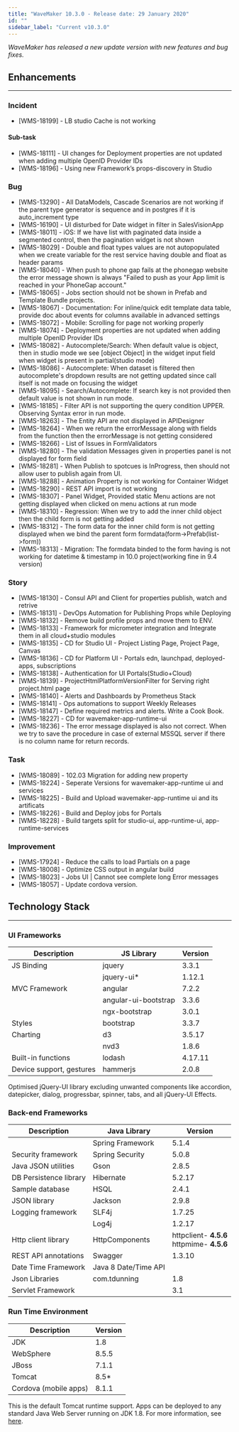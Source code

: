 ```yaml
---
title: "WaveMaker 10.3.0 - Release date: 29 January 2020"
id: ""
sidebar_label: "Current v10.3.0"
---
```

*WaveMaker has released a new update version with new features and bug fixes.*

## Enhancements
---

### Incident

- [WMS-18199] - LB studio Cache is not working

#### Sub-task

- [WMS-18111] - UI changes for Deployment properties are not updated when adding multiple OpenID Provider IDs
- [WMS-18196] - Using new Framework’s props-discovery in Studio

### Bug

- [WMS-13290] - All DataModels, Cascade Scenarios are not working if the parent type generator is sequence and in postgres if it is auto_increment type
- [WMS-16190] - UI disturbed for Date widget in filter in SalesVisionApp
- [WMS-18011] - iOS: If we have list with paginated data inside a segmented control, then the pagination widget is not shown
- [WMS-18029] - Double and float types values are not autopopulated when we create variable for the rest service having double and float as header params
- [WMS-18040] - When push to phone gap fails at the phonegap website the error message shown is always "Failed to push as your App limit is reached in your PhoneGap account."
- [WMS-18065] - Jobs section should not be shown in Prefab and Template Bundle projects.
- [WMS-18067] - Documentation: For inline/quick edit template data table, provide doc about events for columns available in advanced settings
- [WMS-18072] - Mobile: Scrolling for page not working properly
- [WMS-18074] - Deployment properties are not updated when adding multiple OpenID Provider IDs
- [WMS-18082] - Autocomplete/Search: When default value is object, then in studio mode we see [object Object] in the widget input field when widget is present in partial(studio mode)
- [WMS-18086] - Autocomplete: When dataset is filtered then autocomplete's dropdown results are not getting updated since call itself is not made on focusing the widget
- [WMS-18095] - Search/Autocomplete: If search key is not provided then default value is not shown in run mode.
- [WMS-18185] - Filter API is not supporting the query condition UPPER. Observing Syntax error in run mode.
- [WMS-18263] - The Entity API are not displayed in APIDesigner
- [WMS-18264] - When we return the errorMessage along with fields from the function then the errorMessage is not getting considered
- [WMS-18266] - List of Issues in FormValidators
- [WMS-18280] - The validation Messages given in properties panel is not displayed for form field
- [WMS-18281] - When Publish to spotcues is InProgress, then should not allow user to publish again from UI.
- [WMS-18288] - Animation Property is not working for Container Widget
- [WMS-18290] - REST API import is not working
- [WMS-18307] - Panel Widget, Provided static Menu actions are not getting displayed when clicked on menu actions at run mode
- [WMS-18310] - Regression: When we try to add the inner child object then the child form is not getting added
- [WMS-18312] - The form data for the inner child form is not getting displayed when we bind the parent form formdata(form->Prefab(list->form))
- [WMS-18313] - Migration: The formdata binded to the form having is not working for datetime & timestamp in 10.0 project(working fine in 9.4 version)

### Story

- [WMS-18130] - Consul API and Client for properties publish, watch and retrive
- [WMS-18131] - DevOps Automation for Publishing Props while Deploying
- [WMS-18132] - Remove build profile props and move them to ENV.
- [WMS-18133] - Framework for micrometer integration and Integrate them in all cloud+studio modules
- [WMS-18135] - CD for Studio UI - Project Listing Page, Project Page, Canvas
- [WMS-18136] - CD for Platform UI - Portals edn, launchpad, deployed-apps, subscriptions
- [WMS-18138] - Authentication for UI Portals(Studio+Cloud)
- [WMS-18139] - ProjectHtmlPlatformVersionFilter for Serving right project.html page
- [WMS-18140] - Alerts and Dashboards by Prometheus Stack
- [WMS-18141] - Ops automations to support Weekly Releases
- [WMS-18147] - Define required metrics and alerts. Write a Cook Book.
- [WMS-18227] - CD for wavemaker-app-runtime-ui
- [WMS-18236] - The error message displayed is also not correct. When we try to save the procedure in case of external MSSQL server if there is no column name for return records.

### Task

- [WMS-18089] - 102.03 Migration for adding new property
- [WMS-18224] - Seperate Versions for wavemaker-app-runtime ui and services
- [WMS-18225] - Build and Upload wavemaker-app-runtime ui and its artificats
- [WMS-18226] - Build and Deploy jobs for Portals
- [WMS-18228] - Build targets split for studio-ui, app-runtime-ui, app-runtime-services

### Improvement

- [WMS-17924] - Reduce the calls to load Partials on a page
- [WMS-18008] - Optimize CSS output in angular build
- [WMS-18023] - Jobs UI | Cannot see complete long Error messages
- [WMS-18057] - Update cordova version.

## Technology Stack

---

### UI Frameworks

| Description | JS Library | Version |
| --- | --- | --- |
| JS Binding | jquery | 3.3.1 |
|  | jquery-ui* | 1.12.1 |
| MVC Framework | angular | 7.2.2 |
|  | angular-ui-bootstrap | 3.3.6 |
|  | ngx-bootstrap | 3.0.1 |
| Styles | bootstrap | 3.3.7 |
| Charting | d3 | 3.5.17 |
|  | nvd3 | 1.8.6 |
| Built-in functions | lodash | 4.17.11 |
| Device support, gestures | hammerjs | 2.0.8 |

Optimised jQuery-UI library excluding unwanted components like accordion, datepicker, dialog, progressbar, spinner, tabs, and all jQuery-UI Effects.

### Back-end Frameworks

| Description | Java Library | Version |
| --- | --- | --- |
|  | Spring Framework |5.1.4 |
| Security framework | Spring Security | 5.0.8 |
| Java JSON utilities | Gson |2.8.5 |
| DB Persistence library | Hibernate |5.2.17 |
| Sample database | HSQL |2.4.1 |
| JSON library | Jackson |2.9.8 |
| Logging framework | SLF4j |1.7.25 |
|  | Log4j | 1.2.17 |
| Http client library | HttpComponents |httpclient- **4.5.6** <br> httpmime- **4.5.6** |
| REST API annotations | Swagger | 1.3.10 |
| Date Time Framework | Java 8 Date/Time API |  |
| Json Libraries | com.tdunning |  1.8 |
| Servlet Framework |  | 3.1 |

### Run Time Environment

| Description | Version |
| --- | --- |
| JDK | 1.8 |
| WebSphere | 8.5.5 |
| JBoss | 7.1.1 |
| Tomcat | 8.5* |
| Cordova (mobile apps) |8.1.1 |

This is the default Tomcat runtime support. Apps can be deployed to any standard Java Web Server running on JDK 1.8. For more information, see [here](/learn/app-development/deployment/deployment-web-server).
